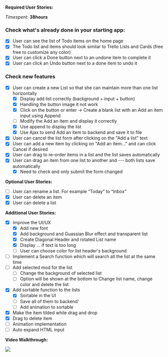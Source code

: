 **Required User Stories:**

*Timespent*: **38hours**

### Check what's already done in your starting app:

- [x] User can see the list of Todo items on the home page
- [x] The Todo list and items should look similar to Trello Lists and Cards (free free to customize any color)
- [x] User can click a Done button next to an undone item to complete it
- [x] User can click an Undo button next to a done item to undo it

### Check new features

- [x] User can create a new List so that she can maintain more than one list horizontally
    - [x] Display add list correctly (background + input + button)
    - [x] Handling the button image it not work
    <!-- Cannot click on the buttono with image tag inside and cannot set css background for the image, too  -->
    - [x] Click on the button or enter -> Create a blank list with an Add an item input using Append
    <!-- Is there a way to reuse the _list.erb inside app.js? Dont have enough time to play with this  -->
    - [ ] Modify the Add an item and display it correctly
    - [x] Use append to display the list
    - [x] Use Ajax to send Add an item to backend and save it to file
- [x] User can cancel the list form after clicking on the "Add a list" text
- [x] User can add a new item by clicking on "Add an item..." and can click Cancel if desired
- [x] User can drag to re-order items in a list and the list saves automatically
- [x] User can drag an item from one list to another and --- both lists save automatically
    - [x] Need to check and only submit the form changed

**Optional User Stories:**

- [ ] User can rename a list. For example “Today” to “Inbox”
- [x] User can delete an item
- [x] User can delete a list

**Additional User Stories:**

- [x] Improve the UI/UX
    - [x] Add new font
    - [x] Add background and Guassian Blur effect and transparent list
    - [x] Create Diagonal Header and rotated List name 
    - [x] Display ... if text is too long
    - [ ] User can choose color for list header's background
- [ ] Implement a Search function which will search all the list at the same time
- [ ] Add selected mod for the list
    - [ ] Change the background of selected list
    - [ ] Option will be shown at the bottom to Change list name, change color and delete the list
- [x] Add sortable function to the lists 
    - [x] Sortable in the UI
    - [ ] Save all of them to backend'
    - [ ] Add animation to sortable
- [x] Make the item tilded while drag and drop
- [x] Drag to delete item
- [ ] Animation implementation
- [ ] Auto expand HTML input

**Video Walkthrough:**


![](walkthrough.gif)
